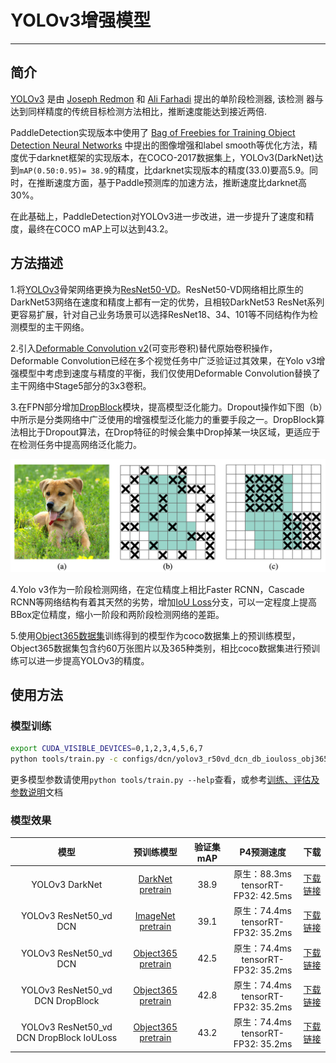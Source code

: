# YOLOv3增强模型

---

## 简介

[YOLOv3](https://arxiv.org/abs/1804.02767) 是由 [Joseph Redmon](https://arxiv.org/search/cs?searchtype=author&query=Redmon%2C+J) 和 [Ali Farhadi](https://arxiv.org/search/cs?searchtype=author&query=Farhadi%2C+A) 提出的单阶段检测器, 该检测
器与达到同样精度的传统目标检测方法相比，推断速度能达到接近两倍.

PaddleDetection实现版本中使用了 [Bag of Freebies for Training Object Detection Neural Networks](https://arxiv.org/abs/1902.04103v3) 中提出的图像增强和label smooth等优化方法，精度优于darknet框架的实现版本，在COCO-2017数据集上，YOLOv3(DarkNet)达到`mAP(0.50:0.95)= 38.9`的精度，比darknet实现版本的精度(33.0)要高5.9。同时，在推断速度方面，基于Paddle预测库的加速方法，推断速度比darknet高30%。

在此基础上，PaddleDetection对YOLOv3进一步改进，进一步提升了速度和精度，最终在COCO mAP上可以达到43.2。


## 方法描述

1.将[YOLOv3](https://arxiv.org/pdf/1804.02767.pdf)骨架网络更换为[ResNet50-VD](https://arxiv.org/pdf/1812.01187.pdf)。ResNet50-VD网络相比原生的DarkNet53网络在速度和精度上都有一定的优势，且相较DarkNet53 ResNet系列更容易扩展，针对自己业务场景可以选择ResNet18、34、101等不同结构作为检测模型的主干网络。

2.引入[Deformable Convolution v2](https://arxiv.org/abs/1811.11168)(可变形卷积)替代原始卷积操作，Deformable Convolution已经在多个视觉任务中广泛验证过其效果，在Yolo v3增强模型中考虑到速度与精度的平衡，我们仅使用Deformable Convolution替换了主干网络中Stage5部分的3x3卷积。

3.在FPN部分增加[DropBlock](https://arxiv.org/abs/1810.12890)模块，提高模型泛化能力。Dropout操作如下图（b）中所示是分类网络中广泛使用的增强模型泛化能力的重要手段之一。DropBlock算法相比于Dropout算法，在Drop特征的时候会集中Drop掉某一块区域，更适应于在检测任务中提高网络泛化能力。

![image-20200204141739840](../images/dropblock.png)

4.Yolo v3作为一阶段检测网络，在定位精度上相比Faster RCNN，Cascade RCNN等网络结构有着其天然的劣势，增加[IoU Loss](https://arxiv.org/abs/1908.03851)分支，可以一定程度上提高BBox定位精度，缩小一阶段和两阶段检测网络的差距。

5.使用[Object365数据集](https://www.objects365.org/download.html)训练得到的模型作为coco数据集上的预训练模型，Object365数据集包含约60万张图片以及365种类别，相比coco数据集进行预训练可以进一步提高YOLOv3的精度。

## 使用方法

### 模型训练

```bash
export CUDA_VISIBLE_DEVICES=0,1,2,3,4,5,6,7
python tools/train.py -c configs/dcn/yolov3_r50vd_dcn_db_iouloss_obj365_pretrained_coco.yml
```

更多模型参数请使用``python tools/train.py --help``查看，或参考[训练、评估及参数说明](../tutorials/GETTING_STARTED_cn.md)文档

### 模型效果

|                   模型                   |                          预训练模型                          | 验证集 mAP |               P4预测速度               |                             下载                             |
| :--------------------------------------: | :----------------------------------------------------------: | :--------: | :------------------------------------: | :----------------------------------------------------------: |
|              YOLOv3 DarkNet              | [DarkNet pretrain](https://paddle-imagenet-models-name.bj.bcebos.com/DarkNet53_pretrained.tar) |    38.9    | 原生：88.3ms<br>tensorRT-FP32: 42.5ms  | [下载链接](https://paddlemodels.bj.bcebos.com/object_detection/yolov3_darknet.tar) |
|          YOLOv3 ResNet50_vd DCN          | [ImageNet pretrain](https://paddle-imagenet-models-name.bj.bcebos.com/ResNet50_vd_pretrained.tar) |    39.1    | 原生：74.4ms<br>tensorRT-FP32: 35.2ms  | [下载链接](https://paddlemodels.bj.bcebos.com/object_detection/yolov3_r50vd_dcn_imagenet.tar) |
|          YOLOv3 ResNet50_vd DCN          | [Object365 pretrain](https://paddlemodels.bj.bcebos.com/object_detection/ResNet50_vd_dcn_db_obj365_pretrained.tar) |    42.5    | 原生：74.4ms<br>tensorRT-FP32: 35.2ms  | [下载链接](https://paddlemodels.bj.bcebos.com/object_detection/yolov3_r50vd_dcn_obj365_v2.tar) |
|     YOLOv3 ResNet50_vd DCN DropBlock     | [Object365 pretrain](https://paddlemodels.bj.bcebos.com/object_detection/ResNet50_vd_dcn_db_obj365_pretrained.tar) |    42.8    | 原生：74.4ms<br/>tensorRT-FP32: 35.2ms | [下载链接](https://paddlemodels.bj.bcebos.com/object_detection/yolov3_r50vd_dcn_obj365_dropblock.tar) |
| YOLOv3 ResNet50_vd DCN DropBlock IoULoss | [Object365 pretrain](https://paddlemodels.bj.bcebos.com/object_detection/ResNet50_vd_dcn_db_obj365_pretrained.tar) |    43.2    | 原生：74.4ms<br/>tensorRT-FP32: 35.2ms | [下载链接](https://paddlemodels.bj.bcebos.com/object_detection/yolov3_r50vd_dcn_obj365_dropblock_iouloss.tar) |
